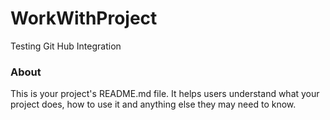 WorkWithProject
===============

Testing Git Hub Integration

### About

This is your project's README.md file. It helps users understand what your
project does, how to use it and anything else they may need to know.